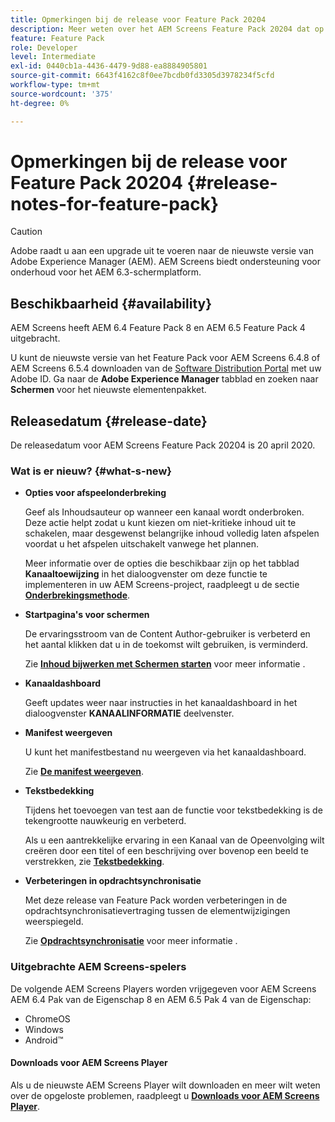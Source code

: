 ```yaml
---
title: Opmerkingen bij de release voor Feature Pack 20204
description: Meer weten over het AEM Screens Feature Pack 20204 dat op 20 april 2020 is uitgebracht.
feature: Feature Pack
role: Developer
level: Intermediate
exl-id: 0440cb1a-4436-4479-9d88-ea8884905801
source-git-commit: 6643f4162c8f0ee7bcdb0fd3305d3978234f5cfd
workflow-type: tm+mt
source-wordcount: '375'
ht-degree: 0%

---
```


# Opmerkingen bij de release voor Feature Pack 20204 {#release-notes-for-feature-pack}

>[!CAUTION]
>
>Adobe raadt u aan een upgrade uit te voeren naar de nieuwste versie van Adobe Experience Manager (AEM). AEM Screens biedt ondersteuning voor onderhoud voor het AEM 6.3-schermplatform.

## Beschikbaarheid {#availability}

AEM Screens heeft AEM 6.4 Feature Pack 8 en AEM 6.5 Feature Pack 4 uitgebracht.

U kunt de nieuwste versie van het Feature Pack voor AEM Screens 6.4.8 of AEM Screens 6.5.4 downloaden van de [Software Distribution Portal](https://experience.adobe.com/#/downloads/content/software-distribution/en/aem.html) met uw Adobe ID. Ga naar de **Adobe Experience Manager** tabblad en zoeken naar **Schermen** voor het nieuwste elementenpakket.

## Releasedatum {#release-date}

De releasedatum voor AEM Screens Feature Pack 20204 is 20 april 2020.

### Wat is er nieuw? {#what-s-new}

* **Opties voor afspeelonderbreking**

  Geef als Inhoudsauteur op wanneer een kanaal wordt onderbroken. Deze actie helpt zodat u kunt kiezen om niet-kritieke inhoud uit te schakelen, maar desgewenst belangrijke inhoud volledig laten afspelen voordat u het afspelen uitschakelt vanwege het plannen.

  Meer informatie over de opties die beschikbaar zijn op het tabblad **Kanaaltoewijzing** in het dialoogvenster om deze functie te implementeren in uw AEM Screens-project, raadpleegt u de sectie **[Onderbrekingsmethode](/help/user-guide/channel-assignment.md#interruption-method-channel)**.

* **Startpagina&#39;s voor schermen**

  De ervaringsstroom van de Content Author-gebruiker is verbeterd en het aantal klikken dat u in de toekomst wilt gebruiken, is verminderd.

  Zie **[Inhoud bijwerken met Schermen starten](launches.md)** voor meer informatie .

* **Kanaaldashboard**

  Geeft updates weer naar instructies in het kanaaldashboard in het dialoogvenster **KANAALINFORMATIE** deelvenster.


* **Manifest weergeven**

  U kunt het manifestbestand nu weergeven via het kanaaldashboard.

  Zie **[De manifest weergeven](/help/user-guide/managing-channels.md#view-manifest)**.

* **Tekstbedekking**

  Tijdens het toevoegen van test aan de functie voor tekstbedekking is de tekengrootte nauwkeurig en verbeterd.

  Als u een aantrekkelijke ervaring in een Kanaal van de Opeenvolging wilt creëren door een titel of een beschrijving over bovenop een beeld te verstrekken, zie **[Tekstbedekking](text-overlay.md)**.

* **Verbeteringen in opdrachtsynchronisatie**

  Met deze release van Feature Pack worden verbeteringen in de opdrachtsynchronisatievertraging tussen de elementwijzigingen weerspiegeld.

  Zie **[Opdrachtsynchronisatie](using-command-sync.md)** voor meer informatie .

### Uitgebrachte AEM Screens-spelers

De volgende AEM Screens Players worden vrijgegeven voor AEM Screens AEM 6.4 Pak van de Eigenschap 8 en AEM 6.5 Pak 4 van de Eigenschap:

* ChromeOS
* Windows
* Android™

#### Downloads voor AEM Screens Player

Als u de nieuwste AEM Screens Player wilt downloaden en meer wilt weten over de opgeloste problemen, raadpleegt u **[Downloads voor AEM Screens Player](https://download.macromedia.com/screens/)**.
